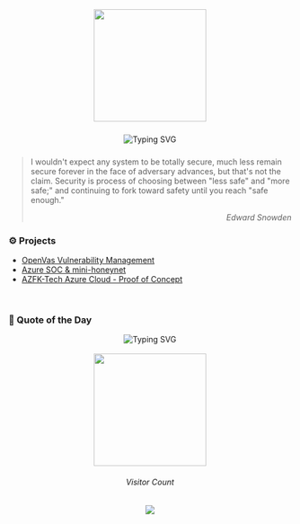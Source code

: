 <div align="center">
  <img height="200" src="https://gitlab.com/iruldanet/iruldanet/-/raw/main/img/gitlab-readme-banner-headerv4.gif" />
</div>

###

<!--div align="center">
  <a href="https://tryhackme.com/p/iruldanet" target="_blank">
  <img src="https://img.shields.io/static/v1?message=TryHackMe&logo=tryhackme&label=&color=88cc14&logoColor=white&labelColor=&style=for-the-badge" height="25" alt="tryhackme logo"  />
</a>
<a href="https://www.linkedin.com/in/damitas" target="_blank">
  <img src="https://img.shields.io/static/v1?message=LinkedIn&logo=linkedin&label=&color=0077B5&logoColor=white&labelColor=&style=for-the-badge" height="25" alt="linkedin logo"  />
</a>
<a href="https://app.hackthebox.com/profile/947114" target="_blank">
  <img src="https://img.shields.io/static/v1?message=HackTheBox&logo=hackthebox&label=&color=88cc14&logoColor=white&labelColor=&style=for-the-badge" height="25" alt="hackthebox logo"  />
</a>
</div -->

###
<!-- Typing SVG -->
<div align="center">
  <img src="https://readme-typing-svg.herokuapp.com?font=Fira+Code&weight=500&size=25&pause=1000&color=0FC937&center=true&width=435&lines=Choose+your+own+adventure" alt="Typing SVG" />
</div>

###
<!-- About and stuffs -->

<blockquote cite="https://x.com/Snowden/status/1165391070726950913">I wouldn't expect any system to be totally secure, much less remain secure forever in the face of adversary advances, but that's not the claim. Security is process of choosing between "less safe" and "more safe;" and continuing to fork toward safety until you reach "safe enough."
<p align="right" ><cite>Edward Snowden</cite></p>
</blockquote>

<!-- ### Currently...

- 🔭 Learning and exploring Hack The Box.

- 📚 Learning Network Diagraming in Illustrator.

- 📝 Writing up my [field notes](http://fieldnotes.damita.tech/).

- :tv: Watching Wheel of Time.

<br />
--->

### ⚙️ Projects

* [OpenVas Vulnerability Management](https://fieldnotes.damita.tech/labs/greenbone-openVAS-lab/)
* [Azure SOC & mini-honeynet](https://fieldnotes.damita.tech/labs/Azure-SOC-Honeynet/azure-soc-honeynet-moc/)
* [AZFK-Tech Azure Cloud - Proof of Concept](https://fieldnotes.damita.tech/labs/sample-azure-cloud-poc/)

<br />

<!-- Quote of the Day -->
 
### 💭 Quote of the Day

<div align="center">
  <img src="https://quotes-github-readme.vercel.app/api?type=horizontal&theme=merko" alt="Typing SVG" />
</div>

<br />

<!-- Footer Banner, Bye Bye -->
<div align="center">
  <img height="200" src="https://gitlab.com/iruldanet/iruldanet/-/raw/main/img/gitlab-readme-banner-footer.gif" />
</div>

<!-- Visitor count -->
<div align="center">
  <h6 align="center">Visitor Count</h6>
    <img src="https://profile-counter.glitch.me/damitasalmon/count.svg" />
</div>